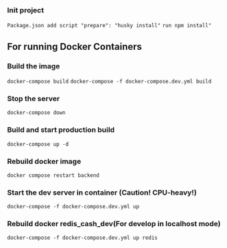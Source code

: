 ### Init project
`Package.json add script "prepare": "husky install"`
`run npm install"`

## For running Docker Containers

### Build the image
`docker-compose build`
`docker-compose -f docker-compose.dev.yml build`

### Stop the server
`docker-compose down`

### Build and start production build
`docker-compose up -d`

### Rebuild docker image
`docker compose restart backend`

### Start the dev server in container (Caution! CPU-heavy!)
`docker-compose -f docker-compose.dev.yml up`

### Rebuild docker redis_cash_dev(For develop in localhost mode)
`docker-compose -f docker-compose.dev.yml up redis`
